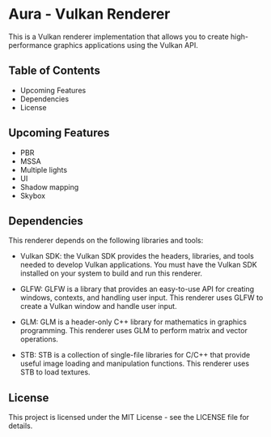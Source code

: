 # Aura - Vulkan Renderer

This is a Vulkan renderer implementation that allows you to create high-performance graphics applications using the Vulkan API.

## Table of Contents
- Upcoming Features
- Dependencies
- License

## Upcoming Features

- PBR
- MSSA
- Multiple lights
- UI
- Shadow mapping
- Skybox

## Dependencies
This renderer depends on the following libraries and tools:

- Vulkan SDK: the Vulkan SDK provides the headers, libraries, and tools needed to develop Vulkan applications. You must have the Vulkan SDK installed on your system to build and run this renderer.

- GLFW: GLFW is a library that provides an easy-to-use API for creating windows, contexts, and handling user input. This renderer uses GLFW to create a Vulkan window and handle user input.

- GLM: GLM is a header-only C++ library for mathematics in graphics programming. This renderer uses GLM to perform matrix and vector operations.

- STB: STB is a collection of single-file libraries for C/C++ that provide useful image loading and manipulation functions. This renderer uses STB to load textures.

## License

This project is licensed under the MIT License - see the LICENSE file for details.
